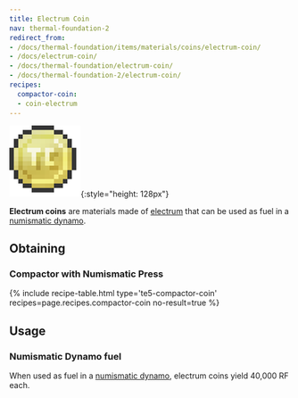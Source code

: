 ```yaml
---
title: Electrum Coin
nav: thermal-foundation-2
redirect_from:
- /docs/thermal-foundation/items/materials/coins/electrum-coin/
- /docs/electrum-coin/
- /docs/thermal-foundation/electrum-coin/
- /docs/thermal-foundation-2/electrum-coin/
recipes:
  compactor-coin:
  - coin-electrum
---
```


![Electrum coin](/assets/images/thermal-foundation-2/coin-electrum.png){:style="height: 128px"}


**Electrum coins** are materials made of [electrum](/docs/1.12/thermal-foundation-2/electrum-ingot/) that
can be used as fuel in a [numismatic dynamo](/docs/1.12/thermal-expansion-5/numismatic-dynamo/).


Obtaining
---------

### Compactor with Numismatic Press
{% include recipe-table.html type='te5-compactor-coin' recipes=page.recipes.compactor-coin no-result=true %}


Usage
-----

### Numismatic Dynamo fuel
When used as fuel in a [numismatic dynamo](/docs/1.12/thermal-expansion-5/numismatic-dynamo/), electrum
coins yield 40,000 RF each.
